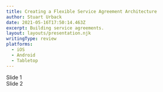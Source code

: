 ```yaml
---
title: Creating a Flexible Service Agreement Architecture
author: Stuart Urback
date: 2021-05-16T17:50:14.463Z
excerpt: Building service agreements.
layout: layouts/presentation.njk
writingType: review
platforms:
  - iOS
  - Android
  - Tabletop
---
```


 <div class="reveal">
      <div class="slides">
        <section>Slide 1</section>
        <section>Slide 2</section>
      </div>
    </div>
<script src="static/js/presentation.js"></script>
